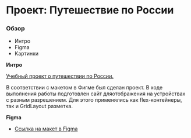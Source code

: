 # Проект: Путешествие по России

### Обзор
* Интро
* Figma
* Картинки

**Интро**

[Учебный проект о путешествии по России.](https://github.com/ValentinovDmitrii/russian-travel)

В соответствии с макетом в Фигме был сделан проект. В ходе выполнения работы подготовлен сайт дляотображения на устройствах с разным разрешением. Для этого применялись как flex-контейнеры, так и GridLayout разметка.

**Figma**

* [Ссылка на макет в Figma](https://www.figma.com/file/5S2WSbEFL6awjVWJ0NWL8Q/Sprint-3_-Russia-_-desktop-mobile?node-id=28503%3A0)


